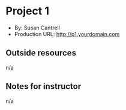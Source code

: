 # Project 1
+ By: Susan Cantrell
+ Production URL: <http://p1.yourdomain.com>

## Outside resources
n/a 

## Notes for instructor
n/a
